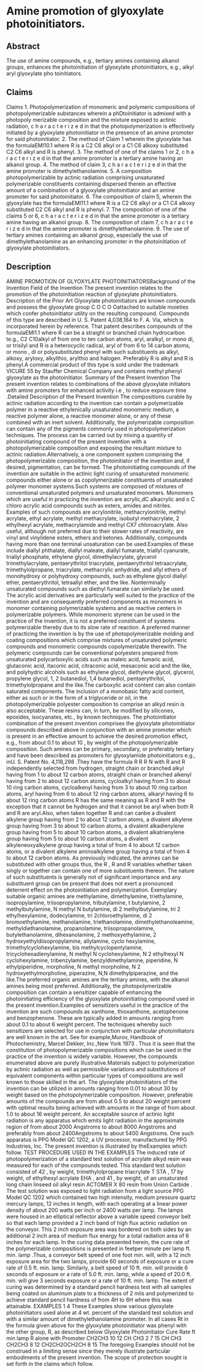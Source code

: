 # Amine promotion of glyoxylate photoinitiators.

## Abstract
The use of amine compounds, e.g., tertiary amines containing alkanol groups, enhances the photoinitiation of glyoxylate photoinitiators, e.g., alkyl aryl glyoxylate pho toinitiators.

## Claims
Claims 1. Photopolymerization of monomeric and polymeric compositions of photopolymerizable substances wherein a phDtoinitiator is admixed with a photopoly merizable composition and the mixture exposed to actinic radiation, c h a r a c t e r i z e d in that the photopolymerization is effectively initiated by a glyoxylate photoinitiator in the presence of an amine promoter for said photoinitiator. 2. The method of Claim 1 wherein the glyoxylate has the formulaEMI10.1 where R is a C2 C6 alkyl or a C1 C6 alkoxy substituted C2 C6 alkyl and R is phenyl. 3. The method of one of the claims 1 or 2, c h a r a c t e r i z e d in that the amine promoter is a tertiary amine having an alkanol group. 4. The method of claim 3, c h a r a c t e r i z e d in that the amine promoter is dimethylethanolamine. 5. A composition photopolymerizable by actinic radiation comprising unsaturated polymerizable constituents containing dispersed therein an effective amount of a combination of a glyoxylate photoinitiator and an amine promoter for said photoinitiator. 6. The composition of claim 5, wherein the glyoxylate has the formulaEMI11.1 where R is a C2 C6 alkyl or a C1 C4 alkoxy substituted C2 C6 alkyl and R is phenyl. 7. The composition of one of the claims 5 or 6, c h a r a c t e r i z e d in that the amine promoter is a tertiary amine having an alkanol group. 8. The composition of claim 7, c h a r a c t e r i z e d in that the amine promoter is dimethylethanolamine. 9. The use of tertiary amines containing an alkanol group, especially the use of dimethylethanolamine as an enhancing promoter in the photoinitiation of glyoxylate photoinitiators.

## Description
AMINE PROMOTION OF GLYOXYLATE PHOTOINITIATORSBackground of the Invention Field of the Invention The present invention relates to the promotion of the photoinitiation reaction of glyoxylate photoinitiators. Description of the Prior Art Glyoxylate photoinitiators are known compounds and possess the glyoxylate group C O C O Oattached to suitable moieties which confer photoinitiator utility on the resulting compound. Compounds of this type are described in U. S. Patent 4,038,164 to F. A. Via, which is incorporated herein by reference. That patent describes compounds of the formulaEMI1.1 where R can be a straight or branched chain hydrocarbon te.g., C2 C10alkyl of from one to ten carbon atoms, aryl, aralkyl, or mono di, or trisilyl and R is a heterocyclic radical, aryl of from 6 to 14 carbon atoms, or mono , di or polysubstituted phenyl with such substituents as alkyl, alkoxy, aryloxy, alkylthio, arylthio and halogen. Preferably R is alkyl and R is phenyl.A commercial product of this type is sold under the trademark VICURE 55 by Stauffer Chemical Company and contains methyl phenyl glyoxylate as the photoinitiator. Summary of the Present Invention The present invention relates to combinations of the above glyoxylate initiators with amine promoters for enhanced activity i.e , to reduce exposure time .Detailed Description of the Present Invention The compositions curable by actinic radiation according to the invention can contain a polymerizable polymer in a reactive ethylenically unsaturated monomeric medium, a reactive polymer alone, a reactive monomer alone, or any of these combined with an inert solvent. Additionally, the polymerizable composition can contain any of the pigments commonly used in photopolymerization techniques. The process can be carried out by mixing a quantity of photoinitiating compound of the present invention with a photopolymerizable composition and exposing the resultant mixture to actinic radiation.Alternatively, a one component system comprising the photopolymerizable composition, the photoinitiator of the invention and, if desired, pigmentation, can be formed. The photoinitiating compounds of the invention are suitable in the actinic light curing of unsaturated monomeric compounds either alone or as copolymerizable constituents of unsaturated polymer monomer systems.Such systems are composed of mixtures of conventional unsaturated polymers and unsaturated monomers. Monomers which are useful in practicing the invention are acrylic,dC alkacrylic and o C chloro acrylic acid compounds such as esters, amides and nitriles. Examples of such compounds are acrylonitrile, methacrylonitrile, methyl acrylate, ethyl acrylate, methyl methacrylate, isobutyl methacrylate, 2 ethylhexyl acrylate, methacrylamide and methyl CX7 chloroacrylate. Also useful, although not preferred due to their slower rates of reactivity, are vinyl and vinylidene esters, ethers and ketones. Additionally, compounds having more than one terminal unsaturation can be used.Examples of these include diallyl phthalate, diallyl maleate, diallyl fumarate, triallyl cyanurate, triallyl phosphate, ethylene glycol, dimethylacrylate, glycerol trimethylacrylate, pentaerythritol triacrylate, pentaerythritol tetraacrylate, trimethylolpropane, triacrylate, methacrylic anhydride, and allyl ethers of monohydroxy or polyhydroxy compounds, such as ethylene glycol diallyl ether, pentaerythritol, tetraallyl ether, and the like. Nonterminally unsaturated compounds such as diethyl fumarate can similarly be used. The acrylic acid derivatives are particularly well suited to the practice of the invention and are consequently preferred components as monomers in monomer containing polymerizable systems and as reactive centers in polymerizable polymers. While monomeric styrene can be used in the practice of the invention, it is not a preferred constituent of systems polymerizable thereby due to its slow rate of reaction. A preferred manner of practicing the invention is by the use of photopolymerizable molding and coating compositions which comprise mixtures of unsaturated polymeric compounds and monomeric compounds copolymerizable therewith. The polymeric compounds can be conventional polyesters prepared from unsaturated polycarboxylic acids such as maleic acid, fumaric acid, glutaconic acid, itaconic acid, citraconic acid, mesaconic acid and the like, and polyhydric alcohols such as ethylene glycol, diethylene glycol, glycerol, propylene glycol, 1, 2 butanediol, 1,4 butanediol, pentaerythritol, trimethylolpropane and the like.The carboxylic acid content can also contain saturated components. The inclusion of a monobasic fatty acid content, either as such or in the form of a triglyceride or oil, in the photopolymerizable polyester composition to comprise an alkyd resin is also acceptable. These resins can, in turn, be modified by silicones, epoxides, isocyanates, etc., by known techniques. The photoinitiator combination of the present invention comprises the glyoxylate photoinitiator compounds described above in conjunction with an amine promoter which is present in an effective amount to achieve the desired promotion effect, e.g., from about 0.1 to about 10 , by weight of the photopolymerizable composition. Such amines can be primary, secondary, or preferably tertiary and have been described as promoters for glyoxylamide photoinitiators e.g., inU. S. Patent No. 4,118,298 .They have the formula R R R N with R and R independently selected from hydrogen, straight chain or branched alkyl having from 1 to about 12 carbon atoms, straight chain or branched alkenyl having from 2 to about 12 carbon atoms, cycloalkyl having from 3 to about 10 ring carbon atoms, cycloalkenyl having from 3 to about 10 ring carbon atoms, aryl having from 6 to about 12 ring carbon atoms, alkaryl having 6 to about 12 ring carbon atoms R has the same meaning as R and R with the exception that it cannot be hydrogen and that it cannot be aryl when both R and R are aryl.Also, when taken together R and can canbe a divalent alkylene group having from 2 to about 12 carbon atoms, a divalent alkylene group having from 3 to about 10 carbon atoms, a divalent alkadienylene group having from 5 to about 10 carbon atoms, a divalent alkatrienylene group having from 5 to about 10 carbon atoms, a divalent alkyleneoxyalkylene group having a total of from 4 to about 12 carbon atoms, or a divalent alkylene aminoalkylene group having a total of from 4 to about 12 carbon atoms. As previously indicated, the amines can be substituted with other groups thus, the R , R and R variables whether taken singly or together can contain one of more substituents thereon. The nature of such substituents is generally not of significant importance and any substituent group can be present that does not exert a pronounced deterrent effect on the photoinitiation and polymerization. Exemplary suitable organic amines are methylamine, dimethylamine, triethylamine, isopropylamine, triisopropylamine, tributylamine, t butylamine, 2 methylbutylamine, N methyl N butylamine, di 2 methylbutylamine, tri 2 ethylhexylamine, dodecylamine, tri 2chloroethylamine, di 2 bromoethylamine, methanolamine, triethanolamine, dimethylethanoleamine, methyldiethanolamine, propanolamine, triisopropanolamine, butylethanolamine, dihexanolamine, 2 methoxyethylamine, 2 hydroxyethyldiisopropylamine, allylamine, cyclo hexylamine, trimethylcyclohexylamine, bis methylcyclopentylamine, tricyclohexadienylamine, N methyl N cyclohexylamine, N 2 ethylhexyl N cyclohexylamine, tribenzylamine, benzyldimethylamine, piperidine, N ethylpiperidine, morpholine, N methyl morpholine, N 2 hydroxyethylmorpholine, piperazine, N,N dimethylpiperazine, and the like.The preferred organic amines are the tertiary amines, with the alkanol amines being most preferred. Additionally, the photopolymerizable composition can contain a sensitizer capable of enhancing the photoinitiating efficiency of the glyoxylate photoinitiating compound used in the present invention.Examples of sensitizers useful in the practice of the invention are such compounds as xanthone, thioxanthone, acetophenone and benzophenone. These are typically added in amounts ranging from about 0.1 to about 6 weight percent. The techniques whereby such sensitizers are selected for use in conjunction with particular photoinitiators are well known in the art. See for example,Murov, Handbook of Photochemistry, Marcel Dekker, Inc.,New York 1973 . Thus it is seen that the constitution of photopolymerizable compositions which can be used in the practice of the invention is widely variable. However, the compounds enumerated above are purely illustrative.Materials subject to polymerization by actinic radiation as well as permissible variations and substitutions of equivalent components within particular types of compositions are well known to those skilled in the art. The glyoxylate photoinitiators of the invention can be utilized in amounts ranging from 0.01 to about 30 by weight based on the photopolymerizable composition. However, preferable amounts of the compounds are from about 0.5 to about 20 weight percent with optimal results being achieved with amounts in the range of from about 1.0 to about 16 weight percent. An acceptable source of actinic light radiation is any apparatus which emits light radiation in the approximate region of from about 2000 Angstroms to about 8000 Angstroms and preferably from about 2400Angstroms to about 5400 Angstroms. One such apparatus is PPG Model QC 1202, a UV processor, manufactured by PPG Industries, Inc. The present invention is illustrated by theExamples which follow. TEST PROCEDURE USED IN THE EXAMPLES The induced rate of photopolymerization of a standard test solution of acrylate alkyd resin was measured for each of the compounds tested. This standard test solution consisted of 42 , by weight, trimethylolpropane triacrylate T STA , 17 by weight, of ethylhexyl acrylate EHA , and 41 , by weight, of an unsaturated long chain linseed oil alkyl resin ACTOMER X 80 resin from Union Carbide . The test solution was exposed to light radiation from a light source PPG Model QC 1202 which contained two high intensity, medium pressure quartz mercury lamps, 12 inches in length, with each operating at a linear power density of about 200 watts per inch or 2400 watts per lamp. The lamps were housed in an elliptical reflector above a variable speed conveyor belt so that each lamp provided a 2 inch band of high flux actinic radiation on the conveyor. This 2 inch exposure area was bordered on both sides by an additional 2 inch area of medium flux energy for a total radiation area of 6 inches for each lamp. In the curing data presented herein, the cure rate of the polymerizable compositions is presented in feetper minute per lamp ft. min. lamp .Thus, a conveyor belt speed of one foot min. will, with a 12 inch exposure area for the two lamps, provide 60 seconds of exposure or a cure rate of 0.5 ft. min. lamp. Similarly, a belt speed of 10 ft. min. will provide 6 seconds of exposure or a rate of 5.0 ft. min. lamp, while a speed of 20.0 ft. min. will give 3 seconds exposure or a rate of 10 ft. min. lamp. The extent of curing was determined by a standard pencil hardness test with all samples being coated on aluminum plate to a thickness of 2 mils and polymerized to achieve standard pencil hardness of from 4H to 6H where this was attainable. EXAMPLES 1 4 These Examples show various glyoxylate photoinitiators used alone at 4 wt. percent of the standard test solution and with a similar amount of dimethylethanolamine promoter. In all cases Rt in the formula given above for the glyoxylate photoinitiator was phenyl with the other group, R, as described below Glyoxylate Photoinitiator Cure Rate ft min lamp R alone with Promoter CH2CH3 10 12 CH CH3 2 7 15 CH CH3 CH2CH3 8 12 CH2CH2OCH2CH 8 15 The foregoing Examples should not be construed in a limiting sense since they merely illustrate particular embodiments of the present invention. The scope of protection sought is set forth in the claims which follow.